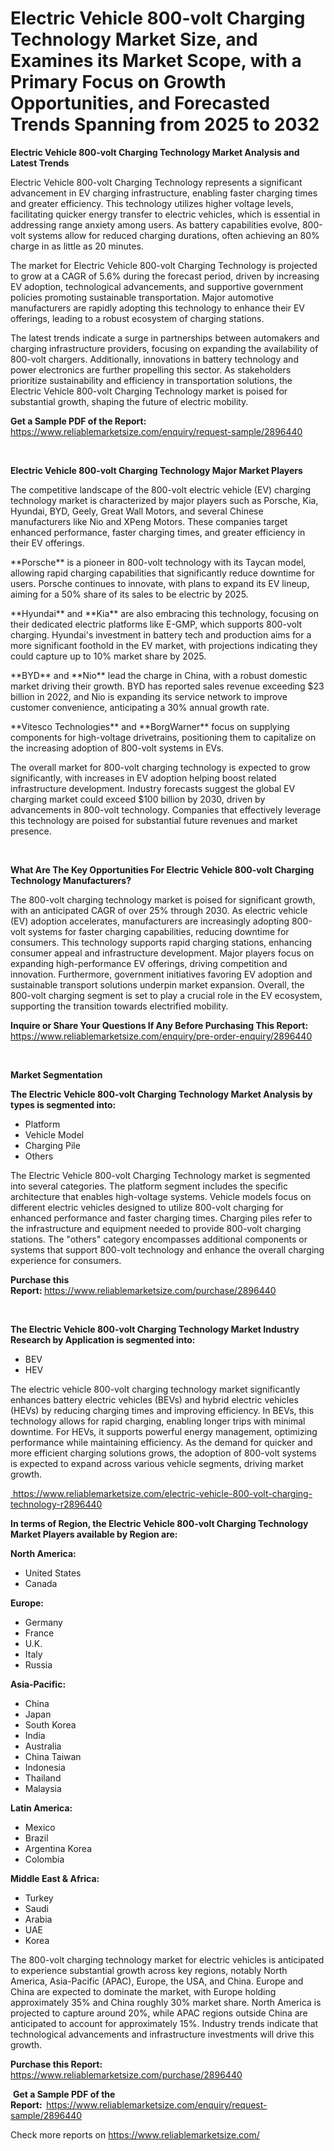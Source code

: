 <p><h1>Electric Vehicle 800-volt Charging Technology Market Size, and Examines its Market Scope, with a Primary Focus on Growth Opportunities, and Forecasted Trends Spanning from 2025 to 2032</h1></p><p><strong>Electric Vehicle 800-volt Charging Technology Market Analysis and Latest Trends</strong></p>
<p><p>Electric Vehicle 800-volt Charging Technology represents a significant advancement in EV charging infrastructure, enabling faster charging times and greater efficiency. This technology utilizes higher voltage levels, facilitating quicker energy transfer to electric vehicles, which is essential in addressing range anxiety among users. As battery capabilities evolve, 800-volt systems allow for reduced charging durations, often achieving an 80% charge in as little as 20 minutes.</p><p>The market for Electric Vehicle 800-volt Charging Technology is projected to grow at a CAGR of 5.6% during the forecast period, driven by increasing EV adoption, technological advancements, and supportive government policies promoting sustainable transportation. Major automotive manufacturers are rapidly adopting this technology to enhance their EV offerings, leading to a robust ecosystem of charging stations.</p><p>The latest trends indicate a surge in partnerships between automakers and charging infrastructure providers, focusing on expanding the availability of 800-volt chargers. Additionally, innovations in battery technology and power electronics are further propelling this sector. As stakeholders prioritize sustainability and efficiency in transportation solutions, the Electric Vehicle 800-volt Charging Technology market is poised for substantial growth, shaping the future of electric mobility.</p></p>
<p><strong>Get a Sample PDF of the Report:&nbsp;</strong> <a href="https://www.reliablemarketsize.com/enquiry/request-sample/2896440?utm_campaign=3029&utm_medium=2&utm_source=Github&utm_content=ia&utm_term=15032025&utm_id=electric-vehicle-800-volt-charging-technology">https://www.reliablemarketsize.com/enquiry/request-sample/2896440</a></p>
<p>&nbsp;</p>
<p><strong>Electric Vehicle 800-volt Charging Technology Major Market Players</strong></p>
<p><p>The competitive landscape of the 800-volt electric vehicle (EV) charging technology market is characterized by major players such as Porsche, Kia, Hyundai, BYD, Geely, Great Wall Motors, and several Chinese manufacturers like Nio and XPeng Motors. These companies target enhanced performance, faster charging times, and greater efficiency in their EV offerings.</p><p>**Porsche** is a pioneer in 800-volt technology with its Taycan model, allowing rapid charging capabilities that significantly reduce downtime for users. Porsche continues to innovate, with plans to expand its EV lineup, aiming for a 50% share of its sales to be electric by 2025.</p><p>**Hyundai** and **Kia** are also embracing this technology, focusing on their dedicated electric platforms like E-GMP, which supports 800-volt charging. Hyundai's investment in battery tech and production aims for a more significant foothold in the EV market, with projections indicating they could capture up to 10% market share by 2025.</p><p>**BYD** and **Nio** lead the charge in China, with a robust domestic market driving their growth. BYD has reported sales revenue exceeding $23 billion in 2022, and Nio is expanding its service network to improve customer convenience, anticipating a 30% annual growth rate.</p><p>**Vitesco Technologies** and **BorgWarner** focus on supplying components for high-voltage drivetrains, positioning them to capitalize on the increasing adoption of 800-volt systems in EVs.</p><p>The overall market for 800-volt charging technology is expected to grow significantly, with increases in EV adoption helping boost related infrastructure development. Industry forecasts suggest the global EV charging market could exceed $100 billion by 2030, driven by advancements in 800-volt technology. Companies that effectively leverage this technology are poised for substantial future revenues and market presence.</p></p>
<p>&nbsp;</p>
<p><strong>What Are The Key Opportunities For Electric Vehicle 800-volt Charging Technology Manufacturers?</strong></p>
<p><p>The 800-volt charging technology market is poised for significant growth, with an anticipated CAGR of over 25% through 2030. As electric vehicle (EV) adoption accelerates, manufacturers are increasingly adopting 800-volt systems for faster charging capabilities, reducing downtime for consumers. This technology supports rapid charging stations, enhancing consumer appeal and infrastructure development. Major players focus on expanding high-performance EV offerings, driving competition and innovation. Furthermore, government initiatives favoring EV adoption and sustainable transport solutions underpin market expansion. Overall, the 800-volt charging segment is set to play a crucial role in the EV ecosystem, supporting the transition towards electrified mobility.</p></p>
<p><strong>Inquire or Share Your Questions If Any Before Purchasing This Report:</strong> <a href="https://www.reliablemarketsize.com/enquiry/pre-order-enquiry/2896440?utm_campaign=3029&utm_medium=2&utm_source=Github&utm_content=ia&utm_term=15032025&utm_id=electric-vehicle-800-volt-charging-technology">https://www.reliablemarketsize.com/enquiry/pre-order-enquiry/2896440</a></p>
<p>&nbsp;</p>
<p><strong>Market Segmentation</strong></p>
<p><strong>The Electric Vehicle 800-volt Charging Technology Market Analysis by types is segmented into:</strong></p>
<p><ul><li>Platform</li><li>Vehicle Model</li><li>Charging Pile</li><li>Others</li></ul></p>
<p><p>The Electric Vehicle 800-volt Charging Technology market is segmented into several categories. The platform segment includes the specific architecture that enables high-voltage systems. Vehicle models focus on different electric vehicles designed to utilize 800-volt charging for enhanced performance and faster charging times. Charging piles refer to the infrastructure and equipment needed to provide 800-volt charging stations. The "others" category encompasses additional components or systems that support 800-volt technology and enhance the overall charging experience for consumers.</p></p>
<p><strong>Purchase this Report:&nbsp;</strong><a href="https://www.reliablemarketsize.com/purchase/2896440?utm_campaign=3029&utm_medium=2&utm_source=Github&utm_content=ia&utm_term=15032025&utm_id=electric-vehicle-800-volt-charging-technology">https://www.reliablemarketsize.com/purchase/2896440</a></p>
<p>&nbsp;</p>
<p><strong>The Electric Vehicle 800-volt Charging Technology Market Industry Research by Application is segmented into:</strong></p>
<p><ul><li>BEV</li><li>HEV</li></ul></p>
<p><p>The electric vehicle 800-volt charging technology market significantly enhances battery electric vehicles (BEVs) and hybrid electric vehicles (HEVs) by reducing charging times and improving efficiency. In BEVs, this technology allows for rapid charging, enabling longer trips with minimal downtime. For HEVs, it supports powerful energy management, optimizing performance while maintaining efficiency. As the demand for quicker and more efficient charging solutions grows, the adoption of 800-volt systems is expected to expand across various vehicle segments, driving market growth.</p></p>
<p><a href="https://www.reliablemarketsize.com/electric-vehicle-800-volt-charging-technology-r2896440?utm_campaign=3029&utm_medium=2&utm_source=Github&utm_content=ia&utm_term=15032025&utm_id=electric-vehicle-800-volt-charging-technology">&nbsp;https://www.reliablemarketsize.com/electric-vehicle-800-volt-charging-technology-r2896440</a></p>
<p><strong>In terms of Region, the Electric Vehicle 800-volt Charging Technology Market Players available by Region are:</strong></p>
<p>
    <p> <strong> North America: </strong>
        <ul>
            <li>United States</li>
            <li>Canada</li>
        </ul>
        </p> 
    <p> <strong> Europe: </strong>
        <ul>
            <li>Germany</li>
            <li>France</li>
            <li>U.K.</li>
            <li>Italy</li>
            <li>Russia</li>
        </ul>
        </p> 
    <p> <strong> Asia-Pacific: </strong>
        <ul>
            <li>China</li>
            <li>Japan</li>
            <li>South Korea</li>
            <li>India</li>
            <li>Australia</li>
            <li>China Taiwan</li>
            <li>Indonesia</li>
            <li>Thailand</li>
            <li>Malaysia</li>
        </ul>
        </p> 
    <p> <strong> Latin America: </strong>
        <ul>
            <li>Mexico</li>
            <li>Brazil</li>
            <li>Argentina Korea</li>
            <li>Colombia</li>
        </ul>
        </p> 
    <p> <strong> Middle East & Africa: </strong>
        <ul>
            <li>Turkey</li>
            <li>Saudi</li>
            <li>Arabia</li>
            <li>UAE</li>
            <li>Korea</li>
        </ul>
    </p>
    </p>
<p><p>The 800-volt charging technology market for electric vehicles is anticipated to experience substantial growth across key regions, notably North America, Asia-Pacific (APAC), Europe, the USA, and China. Europe and China are expected to dominate the market, with Europe holding approximately 35% and China roughly 30% market share. North America is projected to capture around 20%, while APAC regions outside China are anticipated to account for approximately 15%. Industry trends indicate that technological advancements and infrastructure investments will drive this growth.</p></p>
<p><strong>Purchase this Report: </strong><a href="https://www.reliablemarketsize.com/purchase/2896440?utm_campaign=3029&utm_medium=2&utm_source=Github&utm_content=ia&utm_term=15032025&utm_id=electric-vehicle-800-volt-charging-technology">https://www.reliablemarketsize.com/purchase/2896440</a></p>
<p>&nbsp;<strong>Get a Sample PDF of the Report:&nbsp;&nbsp;</strong><a href="https://www.reliablemarketsize.com/enquiry/request-sample/2896440?utm_campaign=3029&utm_medium=2&utm_source=Github&utm_content=ia&utm_term=15032025&utm_id=electric-vehicle-800-volt-charging-technology">https://www.reliablemarketsize.com/enquiry/request-sample/2896440</a></p>
<p><strong></strong></p>
<p>Check more reports on <a href="https://www.reliablemarketsize.com/?utm_campaign=3029&utm_medium=2&utm_source=Github&utm_content=ia&utm_term=15032025&utm_id=electric-vehicle-800-volt-charging-technology">https://www.reliablemarketsize.com/</a></p>